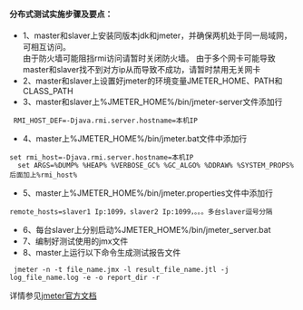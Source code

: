 #### 分布式测试实施步骤及要点：
* 1、master和slaver上安装同版本jdk和jmeter，并确保两机处于同一局域网，可相互访问。  
由于防火墙可能阻挡rmi访问请暂时关闭防火墙。
由于多个网卡可能导致master和slaver找不到对方ip从而导致不成功，请暂时禁用无关网卡
* 2、master和slaver上设置好jmeter的环境变量JMETER_HOME、PATH和CLASS_PATH
* 3、master和slaver上%JMETER_HOME%/bin/jmeter-server文件添加行  
```
 RMI_HOST_DEF=-Djava.rmi.server.hostname=本机IP
```
* 4、master上%JMETER_HOME%/bin/jmeter.bat文件中添加行  
```
set rmi_host=-Djava.rmi.server.hostname=本机IP  
  set ARGS=%DUMP% %HEAP% %VERBOSE_GC% %GC_ALGO% %DDRAW% %SYSTEM_PROPS% 后面加上%rmi_host%
```
* 5、master上%JMETER_HOME%/bin/jmeter.properties文件中添加行  
``` 
remote_hosts=slaver1 Ip:1099，slaver2 Ip:1099，。。。多台slaver逗号分隔
```
* 6、每台slaver上分别启动%JMETER_HOME%/bin/jmeter_server.bat
* 7、编制好测试使用的jmx文件
* 8、master上运行以下命令生成测试报告文件  
 ```
  jmeter -n -t file_name.jmx -l result_file_name.jtl -j log_file_name.log -e -o report_dir -r  
 ```
 
 详情参见[jmeter官方文档](http://jmeter.apache.org/)
